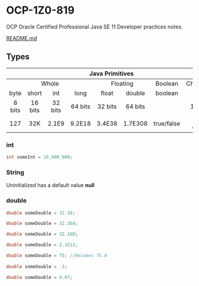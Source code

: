 # OCP-1Z0-819
OCP Oracle Certified Professional Java SE 11 Developer practices notes.

[README.md](../../README.md#types)

## Types

<table>
<thead>
<tr>
<th align="center" colspan="8">Java Primitives</th>
</tr>
</thead>
<tbody>
<tr>
<td align="center" colspan="4">Whole</td>
<td align="center" colspan="2">Floating</td>
<td align="center">Boolean</td>
<td align="center">Character</td>
</tr>
<tr>
<td align="center">byte</td>
<td align="center">short</td>
<td align="center">int</td>
<td align="center">long</td>
<td align="center">float</td>
<td align="center">double</td>
<td align="center">boolean</td>
<td align="center">char</td>
</tr>
<tr>
<td align="center">8 bits</td>
<td align="center">16 bits</td>
<td align="center">32 bits</td>
<td align="center">64 bits</td>
<td align="center">32 bits</td>
<td align="center">64 bits</td>
<td align="center"></td>
<td align="center">16 bits</td>
</tr>
<tr>
<td align="center">127</td>
<td align="center">32K</td>
<td align="center">2.1E9</td>
<td align="center">9.2E18</td>
<td align="center">3.4E38</td>
<td align="center">1.7E308</td>
<td align="center">true/false</td>
<td align="center">65K chars</td>
</tr>
</tbody>
</table>


### int
````java
int someInt = 10_000_000;
````

### String
Uninitialized has a default value **null**

### double
````java
double someDouble = 32.16;

double someDouble = 32.16d;

double someDouble = 32.16D;

double someDouble = 2.1E12;

double someDouble = 75; //Becomes 75.0
        
double someDouble = .3;

double someDouble = 4.0f;
````
